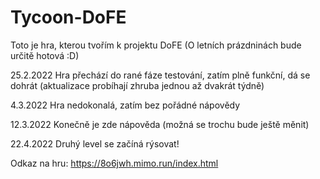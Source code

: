# Tycoon-DoFE
Toto je hra, kterou tvořím k projektu DoFE (O letních prázdninách bude určitě hotová :D)

25.2.2022 Hra přechází do rané fáze testování, zatím plně funkční, dá se dohrát (aktualizace probíhají zhruba jednou až dvakrát týdně)

4.3.2022 Hra nedokonalá, zatím bez pořádné nápovědy

12.3.2022 Konečně je zde nápověda (možná se trochu bude ještě měnit)

22.4.2022 Druhý level se začíná rýsovat!

Odkaz na hru: https://8o6jwh.mimo.run/index.html
